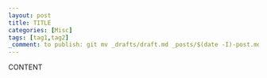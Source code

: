 ```yaml
---
layout: post
title: TITLE
categories: [Misc]
tags: [tag1,tag2]
_comment: to publish: git mv _drafts/draft.md _posts/$(date -I)-post.md
---
```


CONTENT
